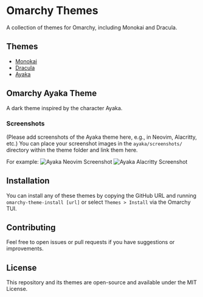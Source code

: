 # Omarchy Themes

A collection of themes for Omarchy, including Monokai and Dracula.

## Themes

- [Monokai](#omarchy-monokai-theme)
- [Dracula](#omarchy-dracula-theme)
- [Ayaka](#omarchy-ayaka-theme)

## Omarchy Ayaka Theme

A dark theme inspired by the character Ayaka.

### Screenshots

(Please add screenshots of the Ayaka theme here, e.g., in Neovim, Alacritty, etc.)
You can place your screenshot images in the `ayaka/screenshots/` directory within the theme folder and link them here.

For example:
![Ayaka Neovim Screenshot](ayaka/screenshots/neovim.png)
![Ayaka Alacritty Screenshot](ayaka/screenshots/alacritty.png)


## Installation

You can install any of these themes by copying the GitHub URL and running `omarchy-theme-install [url]` or select `Themes > Install` via the Omarchy TUI.

## Contributing

Feel free to open issues or pull requests if you have suggestions or improvements.

## License

This repository and its themes are open-source and available under the MIT License.

